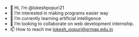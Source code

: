 - 👋 Hi, I’m @lokeshpopuri21
- 👀 I’m interested in making programs easier way
- 🌱 I’m currently learning artificial intelligence
- 💞️ I’m looking to collaborate on web development internship.
- 📫 How to reach me lokesh_popuri@srmap.edu.in

<!---
lokeshpopuri21/lokeshpopuri21 is a ✨ special ✨ repository because its `README.md` (this file) appears on your GitHub profile.
You can click the Preview link to take a look at your changes.
--->
